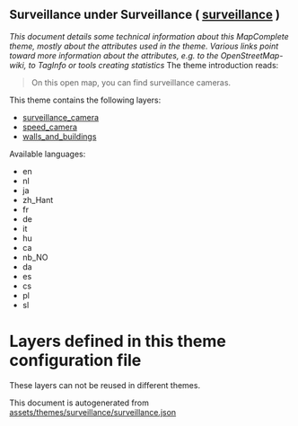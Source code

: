 [//]: # (WARNING: this file is automatically generated. Please find the sources at the bottom and edit those sources)

## Surveillance under Surveillance ( [surveillance](https://mapcomplete.org/surveillance) )
_This document details some technical information about this MapComplete theme, mostly about the attributes used in the theme. Various links point toward more information about the attributes, e.g. to the OpenStreetMap-wiki, to TagInfo or tools creating statistics_
The theme introduction reads:

> On this open map, you can find surveillance cameras.

This theme contains the following layers:

 - [surveillance_camera](../Layers/surveillance_camera.md)
 - [speed_camera](../Layers/speed_camera.md)
 - [walls_and_buildings](../Layers/walls_and_buildings.md)

Available languages:

 - en
 - nl
 - ja
 - zh_Hant
 - fr
 - de
 - it
 - hu
 - ca
 - nb_NO
 - da
 - es
 - cs
 - pl
 - sl

# Layers defined in this theme configuration file
These layers can not be reused in different themes.


This document is autogenerated from [assets/themes/surveillance/surveillance.json](https://github.com/pietervdvn/MapComplete/blob/develop/assets/themes/surveillance/surveillance.json)
